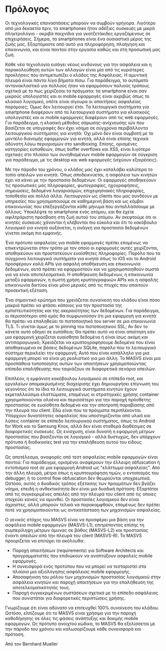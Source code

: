 # Πρόλογος

Οι τεχνολογικές επαναστάσεις μπορούν να συμβούν γρήγορα. Λιγότερο από μια δεκαετία πριν, τα smartphones ήταν αδέξιες συσκευές με μικρά πληκτρολόγια - ακριβά παιχνίδια για γκατζετάκιδες εργαζόμενους σε επιχειρήσεις. Σήμερα, τα smartphones είναι ένα ουσιαστικό μέρος της ζωής μας. Εξαρτόμαστε από αυτό για πληροφόρηση, πλοήγηση και επικοινωνία, και είναι παντού στην εργασία καθώς και στη προσωπική μας ζωή.


Κάθε νέα τεχνολογία εισάγει νέους κινδύνους για την ασφάλεια και η παρακολούθηση αυτών των αλλαγών είναι μία από τις κυριότερες προκλήσεις που αντιμετωπίζει ο κλάδος της Ασφάλειας. Η αμυντική πλευρά είναι πάντα λίγα βήματα πίσω. Για παράδειγμα, το αυτόματο αντανακλαστικό για πολλούς ήταν να εφαρμόσουν παλιούς τρόπους σχετικά με το πως χειρίζεσαι τα πράγματα: τα smartphone είναι σαν μικρούς υπολογιστές και οι mobile εφαρμογές είναι ακριβώς όπως το κλασικό λογισμικό, οπότε είναι σίγουρα οι απαιτήσεις ασφαλείας παρόμοιες; Όμως δεν λειτουργεί έτσι. Τα λειτουργικά συστήματα για smartphone διαφέρουν από τα λειτουργικά συστήματα για κλασικούς υπολογιστές και οι mobile εφαρμογές διαφέρουν από τις web εφαρμογές. Για παράδειγμα, η κλασική μέθοδος σάρωσης-ανίχνευσης ιών που βασίζεται σε υπογραφές δεν έχει νόημα σε σύγχρονα περιβάλλοντα λειτουργικού συστήματος για κινητά: Όχι μόνο δεν είναι συμβατή με το μοντέλο διανομής εφαρμογών για κινητά, αλλά είναι επίσης τεχνικά αδύνατη λόγω περιορισμών στο sandboxing. Επίσης, ορισμένες κατηγορίες ευπαθειών, όπως buffer overflows και XSS, είναι λιγότερο σχετικές στο πλαίσιο των συνηθισμένων mobile εφαρμογών σε σύγκριση για παράδειγμα, με τις desktop και web εφαρμογές (ισχύουν εξαιρέσεις).

Με την πάροδο του χρόνου, ο κλάδος μας έχει καταλάβει καλύτερα το τοπίο απειλών για κινητά. Όπως αποδεικνύεται, η ασφάλεια των κινητών έχει να κάνει με την προστασία δεδομένων: Οι εφαρμογές αποθηκεύουν τις προσωπικές μας πληροφορίες, φωτογραφίες, ηχογραφήσεις, σημειώσεις, δεδομένα λογαριασμών, επιχειρησιακές πληροφορίες, τοποθεσία και πολλά άλλα. Λειτουργούν ως clients που μας συνδέουν με υπηρεσίες που χρησιμοποιούμε σε καθημερινή βάση και ως κόμβοι επικοινωνίας που επεξεργάζονται κάθε μήνυμα που ανταλλάσσουμε με άλλους. Υποκλέψτε το smartphone ενός ατόμου, και θα έχετε αφιλτράριστη πρόσβαση στη ζωή αυτού του ατόμου. Αν σκεφτούμε ότι οι κινητές συσκευές χάνονται ή κλέβονται πιο εύκολα και ότι το κακόβουλο λογισμικό για κινητά αυξάνεται, η ανάγκη για προστασία δεδομένων γίνεται ακόμη πιο εμφανής.

Ένα πρότυπο ασφαλείας για mobile εφαρμογές πρέπει επομένως να επικεντρώνεται στον τρόπο με τον οποίο οι εφαρμογές αυτές χειρίζονται, αποθηκεύουν και προστατεύουν ευαίσθητες πληροφορίες. Παρόλο που τα σύγχρονα λειτουργικά συστήματα για κινητά όπως το iOS και το Android προσφέρουν καλά APIs για ασφαλή αποθήκευση και επικοινωνία δεδομένων, αυτά πρέπει να εφαρμοστούν και να χρησιμοποιηθούν σωστά για να είναι αποτελεσματικά. Η αποθήκευση δεδομένων, η επικοινωνία μεταξύ εφαρμογών, η σωστή χρήση κρυπτογραφικών APIs και η ασφαλής επικοινωνία δικτύου είναι μόνο μερικές από τις πτυχές που απαιτούν προσεκτική εξέταση.

Ένα σημαντικό ερώτημα που χρειάζεται συναίνεση του κλάδου είναι πόσο μακριά πρέπει να φτάσει κάποιος για την προστασία της εμπιστευτικότητας και της ακεραιότητας των δεδομένων. Για παράδειγμα, οι περισσότεροι από εμάς θα συμφωνούσαν ότι μια εφαρμογή για κινητά θα πρέπει να επαληθεύει το πιστοποιητικό του server σε μια επικοινωνία TLS. Τι γίνεται όμως με το pinning του πιστοποιητικού SSL; Αν δεν το κάνετε αυτό οδηγεί σε ευπάθεια; Θα πρέπει αυτό να είναι απαίτηση εάν μια εφαρμογή χειρίζεται ευαίσθητα δεδομένα ή είναι ίσως ακόμη και αντιπαραγωγικό; Χρειάζεται να κρυπτογραφήσουμε δεδομένα που είναι αποθηκευμένα σε βάσεις δεδομένων SQLite, παρόλο που το λειτουργικό σύστημα περικλείει την εφαρμογή; Αυτό που είναι κατάλληλο για μια εφαρμογή μπορεί να είναι μη ρεαλιστικό για μια άλλη. Το MASVS είναι μια προσπάθεια τυποποίησης αυτών των απαιτήσεων χρησιμοποιώντας επίπεδα επαλήθευσης που ταιριάζουν σε διαφορετικά σενάρια απειλών.

Επιπλέον, η εμφάνιση κακόβουλου λογισμικού σε επίπεδο root, και εργαλείων απομακρυσμένης διαχείρισης έχει δημιουργήσει επίγνωση του γεγονότος ότι τα ίδια τα λειτουργικά συστήματα κινητών έχουν εκμεταλλεύσιμα ελαττώματα, επομένως οι στρατηγικές χρήσης container χρησιμοποιούνται ολοένα και περισσότερο για την παροχή πρόσθετης προστασίας σε ευαίσθητα δεδομένα και την αποτροπή παραβίασης από την πλευρά του client. Εδώ είναι που τα πράγματα περιπλέκονται. Υπάρχουν δυνατότητες ασφαλείας που υποστηρίζονται από υλικό και λύσεις container σε επίπεδο λειτουργικού συστήματος, όπως το Android for Work και το Samsung Knox, αλλά δεν είναι σταθερά διαθέσιμες σε διαφορετικές συσκευές. Ως ενίσχυση, είναι δυνατή η εφαρμογή μέτρων προστασίας που βασίζονται σε λογισμικό - αλλά δυστυχώς, δεν υπάρχουν πρότυπα ή διαδικασίες test για την επαλήθευση αυτού του είδους προστασίας.

Ως αποτέλεσμα, αναφορές από τεστ ασφαλείας mobile εφαρμογών είναι παντού: Για παράδειγμα, ορισμένοι αναφέρουν την έλλειψη obfuscation ή εντοπισμού root σε μια εφαρμογή Android ως "ελάττωμα ασφαλείας". Από την άλλη πλευρά, μέτρα όπως η κρυπτογράφηση τιμών, ο εντοπισμός του debugger,  ή το control flow obfuscation δεν θεωρούνται υποχρεωτικά. Ωστόσο, αυτός ο δυαδικός τρόπος εξέτασης των πραγμάτων δεν βγάζει νόημα, επειδή η ανθεκτικότητα δεν είναι μια δυαδική πρόταση: Εξαρτάται από τις συγκεκριμένες απειλές από την πλευρά του client από τις οποίες στοχεύει κανείς να αμυνθεί. Οι προστασίες λογισμικού δεν είναι άχρηστες, αλλά μπορούν τελικά να παρακαμφθούν, επομένως δεν πρέπει ποτέ να χρησιμοποιούνται ως αντικατάσταση των μηχανισμών ασφαλείας.

Ο γενικός στόχος του MASVS είναι να προσφέρει μια βάση για την ασφάλεια mobile εφαρμογών (MASVS-L1), επιτρέποντας επίσης τη συμπερίληψη μέτρων άμυνας σε βάθος (MASVS-L2) και προστασίας έναντι απειλών από την πλευρά του client (MASVS-R). Το MASVS προορίζεται να επιτύχει τα ακόλουθα:

- Παροχή απαιτήσεων (requirements) για Software Architects και προγραμματιστές που επιδιώκουν να αναπτύξουν ασφαλείς mobile εφαρμογές.
- Η συνεισφορά ενός προτύπου που να μπορεί να τεσταριστεί στα πλαίσια μια αξιολόγησης ασφάλειας mobile εφαρμογής.
- Αποσαφήνιση του ρόλου των μηχανισμών προστασίας λογισμικού στην ασφάλεια κινητών και παροχή απαιτήσεων για την επαλήθευση της αποτελεσματικότητάς τους.
- Παροχή συγκεκριμένων συστάσεων σχετικά με το επίπεδο ασφάλειας που συνιστάται για διαφορετικές περιπτώσεις χρήσης.

Γνωρίζουμε ότι είναι αδύνατο να επιτευχθεί 100% συναίνεση του κλάδου. Ωστόσο, ελπίζουμε ότι το MASVS είναι χρήσιμο για την παροχή καθοδήγησης σε όλες τις φάσεις ανάπτυξης και δοκιμής mobile εφαρμογών. Ως πρότυπο ανοιχτού κώδικα, το MASVS θα εξελίσσεται με την πάροδο του χρόνου και καλωσορίζουμε κάθε συνεισφορά και πρόταση.

Από τον Bernhard Mueller
